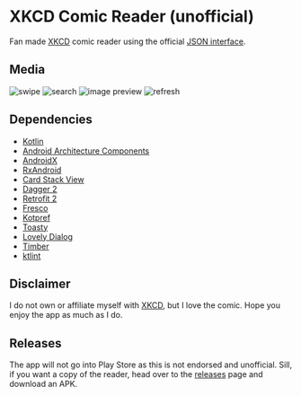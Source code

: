 # XKCD Comic Reader (unofficial)
Fan made [XKCD](https://xkcd.com/) comic reader using the official [JSON interface](https://xkcd.com/json.html).

## Media

![swipe](media/swipe.gif "Swiping images")
![search](media/search.gif "Searching for a comic")
![image preview](media/image_preview.gif "Full screen image preview")
![refresh](media/refresh.gif "Getting the latest comic")

## Dependencies
* [Kotlin](https://developer.android.com/kotlin/)
* [Android Architecture Components](https://developer.android.com/topic/libraries/architecture/)
* [AndroidX](https://developer.android.com/jetpack/androidx/)
* [RxAndroid](https://github.com/ReactiveX/RxAndroid)
* [Card Stack View](https://github.com/yuyakaido/CardStackView)
* [Dagger 2](https://github.com/google/dagger)
* [Retrofit 2](https://github.com/square/retrofit)
* [Fresco](https://github.com/facebook/fresco)
* [Kotpref](https://github.com/chibatching/Kotpref)
* [Toasty](https://github.com/GrenderG/Toasty)
* [Lovely Dialog](https://github.com/yarolegovich/LovelyDialog)
* [Timber](https://github.com/JakeWharton/timber)
* [ktlint](https://github.com/shyiko/ktlint)

## Disclaimer
I do not own or affiliate myself with [XKCD](https://xkcd.com/), but I love the comic. Hope you enjoy the app as much as I do.

## Releases
The app will not go into Play Store as this is not endorsed and unofficial. Sill, if you want a copy of the reader, head over to the [releases](https://github.com/MikeFot/android--xkcd-reader/releases) page and download an APK.



